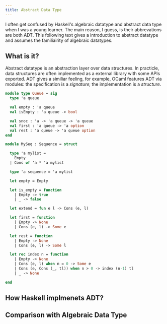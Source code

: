 ```yaml
---
title: Abstract Data Type
---
```


I often get confused by Haskell's algebraic datatype and abstract data type when I was a young learner. The main reason, I guess, is their abbrevations are both ADT. This following text gives a introduction to abstract datatype and  assumes the familiairity of algebraic datatypes.

## What is it?

Abstract datatype is an abstraction layer over data structures. In practicle, data structures are often implemented as a external library with some APIs exported. ADT gives a similiar feeling, for example, OCaml features ADT via modules: the specification is a *signature*; the implementation is a *structure*.

```ocaml
module type Queue = sig
  type 'a queue

  val empty : 'a queue
  val isEmpty : 'a queue -> bool

  val snoc : 'a -> 'a queue -> 'a queue
  val first : 'a queue -> 'a option
  val rest : 'a queue -> 'a queue option
end
```

```ocaml
module MySeq : Sequence = struct

  type 'a mylist =
    Empty
  | Cons of 'a * 'a mylist

  type 'a sequence = 'a mylist

  let empty = Empty

  let is_empty = function
    | Empty -> true
    | _ -> false

  let extend = fun e l -> Cons (e, l)

  let first = function
    | Empty -> None
    | Cons (e, l) -> Some e

  let rest = function
    | Empty -> None
    | Cons (e, l) -> Some l

  let rec index n = function
    | Empty -> None
    | Cons (e, l) when n = 0 -> Some e
    | Cons (e, Cons (_, tl)) when n > 0 -> index (n-1) tl
    | _ -> None

end
```

## How Haskell implmenets ADT?

## Comparison with Algebraic Data Type
